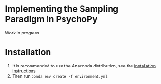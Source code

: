 # Implementing the Sampling Paradigm in PsychoPy

Work in progress


# Installation

1. It is recommended to use the Anaconda distribution, see the
[installation instructions](http://docs.continuum.io/anaconda/install/)
2. Then run `conda env create -f environment.yml`
